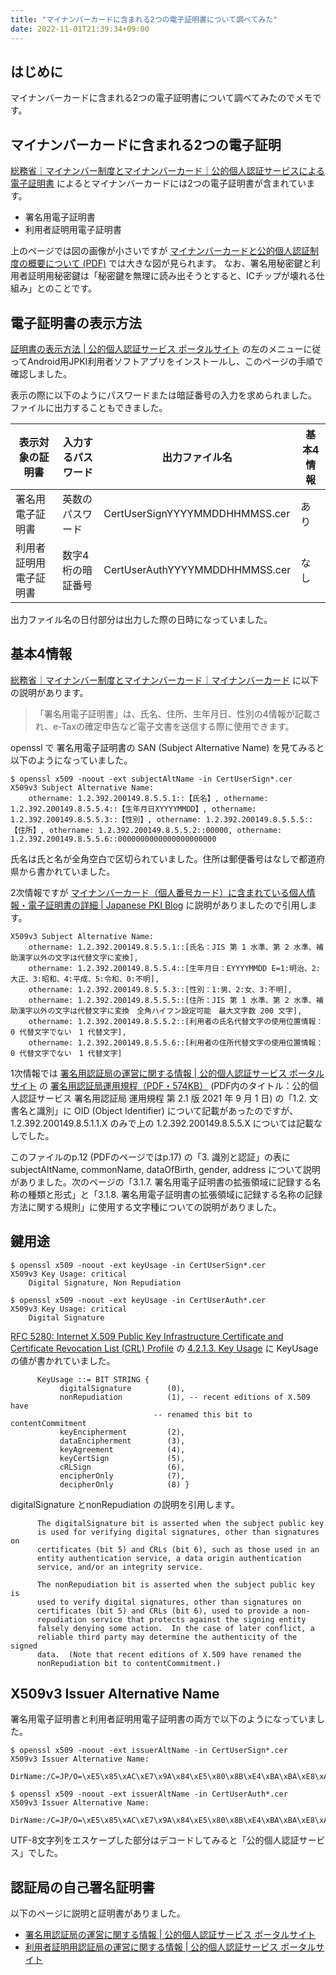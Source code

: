 ```yaml
---
title: "マイナンバーカードに含まれる2つの電子証明書について調べてみた"
date: 2022-11-01T21:39:34+09:00
---
```

## はじめに

マイナンバーカードに含まれる2つの電子証明書について調べてみたのでメモです。

## マイナンバーカードに含まれる2つの電子証明

[総務省｜マイナンバー制度とマイナンバーカード｜公的個人認証サービスによる電子証明書](https://www.soumu.go.jp/kojinbango_card/kojinninshou-01.html) によるとマイナンバーカードには2つの電子証明書が含まれています。

* 署名用電子証明書
* 利用者証明用電子証明書

上のページでは図の画像が小さいですが [マイナンバーカードと公的個人認証制度の概要について (PDF)](https://www.soumu.go.jp/main_content/000528384.pdf) では大きな図が見られます。
なお、署名用秘密鍵と利用者証明用秘密鍵は「秘密鍵を無理に読み出そうとすると、ICチップが壊れる仕組み」とのことです。

## 電子証明書の表示方法
[証明書の表示方法 | 公的個人認証サービス ポータルサイト](https://www.jpki.go.jp/download/howto_android/certificate_p01.html) の左のメニューに従ってAndroid用JPKI利用者ソフトアプリをインストールし、このページの手順で確認しました。

表示の際に以下のようにパスワードまたは暗証番号の入力を求められました。
ファイルに出力することもできました。

| 表示対象の証明書       | 入力するパスワード   | 出力ファイル名                 | 基本4情報 |
| ----------------       | -------------------- | --------------                 | --------- |
| 署名用電子証明書       | 英数のパスワード     | CertUserSignYYYYMMDDHHMMSS.cer | あり      |
| 利用者証明用電子証明書 | 数字4桁の暗証番号    | CertUserAuthYYYYMMDDHHMMSS.cer | なし      |


出力ファイル名の日付部分は出力した際の日時になっていました。

## 基本4情報

[総務省｜マイナンバー制度とマイナンバーカード｜マイナンバーカード](https://www.soumu.go.jp/kojinbango_card/03.html) に以下の説明があります。

>「署名用電子証明書」は、氏名、住所、生年月日、性別の4情報が記載され、e-Taxの確定申告など電子文書を送信する際に使用できます。

openssl で 署名用電子証明書の SAN (Subject Alternative Name) を見てみると以下のようになっていました。

```
$ openssl x509 -noout -ext subjectAltName -in CertUserSign*.cer
X509v3 Subject Alternative Name:
    othername: 1.2.392.200149.8.5.5.1::【氏名】, othername: 1.2.392.200149.8.5.5.4::【生年月日XYYYYMMDD】, othername: 1.2.392.200149.8.5.5.3::【性別】, othername: 1.2.392.200149.8.5.5.5::【住所】, othername: 1.2.392.200149.8.5.5.2::00000, othername: 1.2.392.200149.8.5.5.6::0000000000000000000000
```

氏名は氏と名が全角空白で区切られていました。住所は郵便番号はなしで都道府県から書かれていました。

2次情報ですが [マイナンバーカード（個人番号カード）に含まれている個人情報・電子証明書の詳細 | Japanese PKI Blog](https://pki.world-tls.com/kojinbango-card/) に説明がありましたので引用します。

```
X509v3 Subject Alternative Name:
    othername: 1.2.392.200149.8.5.5.1::[氏名：JIS 第 1 水準、第 2 水準、補助漢字以外の文字は代替文字に変換], 
    othername: 1.2.392.200149.8.5.5.4::[生年月日：EYYYYMMDD E=1:明治、2:大正、3:昭和、4:平成、5:令和、0:不明], 
    othername: 1.2.392.200149.8.5.5.3::[性別：1:男、2:女、3:不明], 
    othername: 1.2.392.200149.8.5.5.5::[住所：JIS 第 1 水準、第 2 水準、補助漢字以外の文字は代替文字に変換　全角ハイフン設定可能　最大文字数 200 文字], 
    othername: 1.2.392.200149.8.5.5.2::[利用者の氏名代替文字の使用位置情報：0 代替文字でない　1 代替文字], 
    othername: 1.2.392.200149.8.5.5.6::[利用者の住所代替文字の使用位置情報：0 代替文字でない　1 代替文字]
```

1次情報では [署名用認証局の運営に関する情報 | 公的個人認証サービス ポータルサイト](https://www.jpki.go.jp/ca/ca_rules3.html) の [署名用認証局運用規程（PDF・574KB）](https://www.jpki.go.jp/ca/pdf/sign_cps.pdf) (PDF内のタイトル：公的個人認証サービス 署名用認証局 運用規程 第 2.1 版 2021 年 9 月 1 日) の「1.2. 文書名と識別」に OID (Object Identifier) について記載があったのですが、 1.2.392.200149.8.5.1.1.X のみで上の 1.2.392.200149.8.5.5.X については記載なしでした。

このファイルのp.12 (PDFのページではp.17) の「3. 識別と認証」の表にsubjectAltName, commonName, dataOfBirth, gender, address について説明がありました。次のページの「3.1.7. 署名用電子証明書の拡張領域に記録する名称の種類と形式」と「3.1.8. 署名用電子証明書の拡張領域に記録する名称の記録方法に関する規則」に使用する文字種についての説明がありました。

## 鍵用途

```
$ openssl x509 -noout -ext keyUsage -in CertUserSign*.cer
X509v3 Key Usage: critical
    Digital Signature, Non Repudiation
```

```
$ openssl x509 -noout -ext keyUsage -in CertUserAuth*.cer
X509v3 Key Usage: critical
    Digital Signature
```

[RFC 5280: Internet X.509 Public Key Infrastructure Certificate and Certificate Revocation List (CRL) Profile](https://www.rfc-editor.org/rfc/rfc5280.html) の [4.2.1.3.  Key Usage](https://www.rfc-editor.org/rfc/rfc5280#section-4.2.1.3) に KeyUsage の値が書かれていました。

```
      KeyUsage ::= BIT STRING {
           digitalSignature        (0),
           nonRepudiation          (1), -- recent editions of X.509 have
                                -- renamed this bit to contentCommitment
           keyEncipherment         (2),
           dataEncipherment        (3),
           keyAgreement            (4),
           keyCertSign             (5),
           cRLSign                 (6),
           encipherOnly            (7),
           decipherOnly            (8) }
```

digitalSignature とnonRepudiation の説明を引用します。

```
      The digitalSignature bit is asserted when the subject public key
      is used for verifying digital signatures, other than signatures on
      certificates (bit 5) and CRLs (bit 6), such as those used in an
      entity authentication service, a data origin authentication
      service, and/or an integrity service.

      The nonRepudiation bit is asserted when the subject public key is
      used to verify digital signatures, other than signatures on
      certificates (bit 5) and CRLs (bit 6), used to provide a non-
      repudiation service that protects against the signing entity
      falsely denying some action.  In the case of later conflict, a
      reliable third party may determine the authenticity of the signed
      data.  (Note that recent editions of X.509 have renamed the
      nonRepudiation bit to contentCommitment.)
```

## X509v3 Issuer Alternative Name

署名用電子証明書と利用者証明用電子証明書の両方で以下のようになっていました。

```
$ openssl x509 -noout -ext issuerAltName -in CertUserSign*.cer
X509v3 Issuer Alternative Name:
    DirName:/C=JP/O=\xE5\x85\xAC\xE7\x9A\x84\xE5\x80\x8B\xE4\xBA\xBA\xE8\xAA\x8D\xE8\xA8\xBC\xE3\x82\xB5\xE3\x83\xBC\xE3\x83\x93\xE3\x82\xB9
```

```
$ openssl x509 -noout -ext issuerAltName -in CertUserAuth*.cer
X509v3 Issuer Alternative Name:
    DirName:/C=JP/O=\xE5\x85\xAC\xE7\x9A\x84\xE5\x80\x8B\xE4\xBA\xBA\xE8\xAA\x8D\xE8\xA8\xBC\xE3\x82\xB5\xE3\x83\xBC\xE3\x83\x93\xE3\x82\xB9
```

UTF-8文字列をエスケープした部分はデコードしてみると「公的個人認証サービス」でした。

## 認証局の自己署名証明書

以下のページに説明と証明書がありました。

* [署名用認証局の運営に関する情報 | 公的個人認証サービス ポータルサイト](https://www.jpki.go.jp/ca/ca_rules3.html)
* [利用者証明用認証局の運営に関する情報 | 公的個人認証サービス ポータルサイト](https://www.jpki.go.jp/ca/ca_rules4.html)
